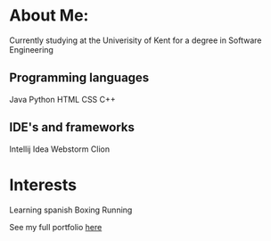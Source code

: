 # About Me: 
Currently studying at the Univerisity of Kent for a degree in Software Engineering



## Programming languages
Java
Python
HTML
CSS
C++

## IDE's and frameworks
Intellij Idea
Webstorm
Clion

# Interests
Learning spanish
Boxing
Running

See my full portfolio [here]([url](https://jarrahgreen.github.io/))

